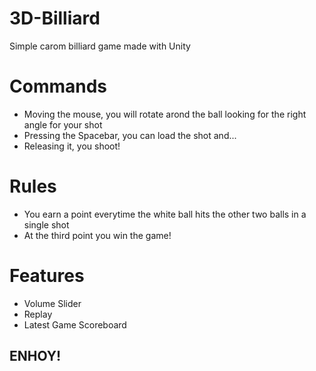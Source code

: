 # 3D-Billiard
 Simple carom billiard game made with Unity

# Commands
 - Moving the mouse, you will rotate arond the ball looking for the right angle for your shot
 - Pressing the Spacebar, you can load the shot and...
 - Releasing it, you shoot!
 
# Rules
 - You earn a point everytime the white ball hits the other two balls in a single shot
 - At the third point you win the game!
 
# Features
 - Volume Slider
 - Replay
 - Latest Game Scoreboard
 
 ## ENHOY!
